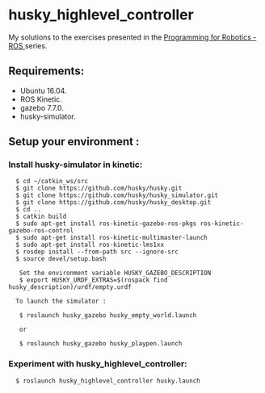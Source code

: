 # husky_highlevel_controller

My solutions to the exercises presented in the [Programming for Robotics - ROS ](http://www.rsl.ethz.ch/education-students/lectures/ros.html) series. 


## Requirements:
  * Ubuntu 16.04.
  * ROS Kinetic.
  * gazebo 7.7.0.
  * husky-simulator.
  
 
## Setup your environment : 
  ### Install husky-simulator in kinetic:
  ```
    $ cd ~/catkin_ws/src
    $ git clone https://github.com/husky/husky.git
    $ git clone https://github.com/husky/husky_simulator.git
    $ git clone https://github.com/husky/husky_desktop.git
    $ cd ..
    $ catkin build
    $ sudo apt-get install ros-kinetic-gazebo-ros-pkgs ros-kinetic-gazebo-ros-control
    $ sudo apt-get install ros-kinetic-multimaster-launch
    $ sudo apt-get install ros-kinetic-lms1xx
    $ rosdep install --from-path src --ignore-src  
    $ source devel/setup.bash
  ```
  ```
     Set the environment variable HUSKY_GAZEBO_DESCRIPTION
     $ export HUSKY_URDF_EXTRAS=$(rospack find husky_description)/urdf/empty.urdf
  ```
      To launch the simulator :
   ```
      $ roslaunch husky_gazebo husky_empty_world.launch
 
      or
   
      $ roslaunch husky_gazebo husky_playpen.launch 
   ```
  ### Experiment with husky_highlevel_controller:
  ```
    $ roslaunch husky_highlevel_controller husky.launch
  ```
  
